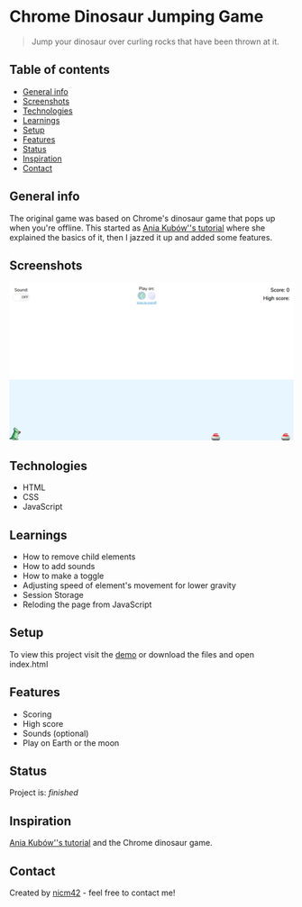# Chrome Dinosaur Jumping Game
> Jump your dinosaur over curling rocks that have been thrown at it.

## Table of contents
* [General info](#general-info)
* [Screenshots](#screenshots)
* [Technologies](#technologies)
* [Learnings](#learnings)
* [Setup](#setup)
* [Features](#features)
* [Status](#status)
* [Inspiration](#inspiration)
* [Contact](#contact)

## General info
The original game was based on Chrome's dinosaur game that pops up when you're offline. This started as [Ania Kubów''s tutorial](https://www.youtube.com/watch?v=dQ6lYd6dyTI) where she explained the basics of it, then I jazzed it up and added some features.

## Screenshots
![Screenshot](screenshot.png)

## Technologies
* HTML
* CSS
* JavaScript

## Learnings
* How to remove child elements
* How to add sounds
* How to make a toggle
* Adjusting speed of element's movement for lower gravity
* Session Storage
* Reloding the page from JavaScript

## Setup
To view this project visit the [demo](https://dragon-jump.nicm42.co.uk/) or download the files and open index.html

## Features
* Scoring
* High score
* Sounds (optional)
* Play on Earth or the moon

## Status
Project is: _finished_

## Inspiration
[Ania Kubów''s tutorial](https://www.youtube.com/watch?v=dQ6lYd6dyTI) and the Chrome dinosaur game.

## Contact
Created by [nicm42](https://www.twitter.com/nicm4242) - feel free to contact me!
